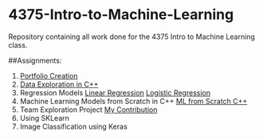 # 4375-Intro-to-Machine-Learning
Repository containing all work done for the 4375 Intro to Machine Learning class. 

##Assignments:

1) [Portfolio Creation](Overview_of_ML.pdf)
2) [Data Exploration in C++](Project_1_Data_Exploration/Project_1_Data_Exploration_Report.pdf)
3) Regression Models
  [Linear Regression](Project_2_Linear_Models/Linear_Regression_Model.Rmd)
  [Logistic Regression](Project_2_Linear_Models/Logistic_Classification_Model.Rmd)
4) Machine Learning Models from Scratch in C++
  [ML from Scratch C++](https://github.com/PickleMustard/4375-Intro-to-Machine-Learning/blob/f1c57a4969d567012d499eb3cbf909a50f07baf8/Project_3_ML_Algorithms_From_Scratch/ML%20Algorithms%20from%20Scratch.pdf)
6) Team Exploration Project
  [My Contribution](Project_4_Team_Exploration/Notebook_3_Clustering.pdf)
7) Using SKLearn 
8) Image Classification using Keras
